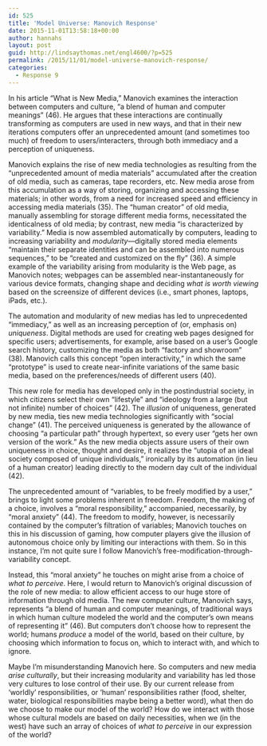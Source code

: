 ```yaml
---
id: 525
title: 'Model Universe: Manovich Response'
date: 2015-11-01T13:58:18+00:00
author: hannahs
layout: post
guid: http://lindsaythomas.net/engl4600/?p=525
permalink: /2015/11/01/model-universe-manovich-response/
categories:
  - Response 9
---
```

In his article “What is New Media,” Manovich examines the interaction between computers and culture, “a blend of human and computer meanings” (46). He argues that these interactions are continually transforming as computers are used in new ways, and that in their new iterations computers offer an unprecedented amount (and sometimes too much) of freedom to users/interacters, through both immediacy and a perception of uniqueness.

Manovich explains the rise of new media technologies as resulting from the “unprecedented amount of media materials” accumulated after the creation of old media, such as cameras, tape recorders, etc. New media arose from this accumulation as a way of storing, organizing and accessing these materials; in other words, from a need for increased speed and efficiency in accessing media materials (35). The “human creator” of old media, manually assembling for storage different media forms, necessitated the identicalness of old media; by contrast, new media “is characterized by variability.” Media is now assembled automatically by computers, leading to increasing variability and _modularity_—digitally stored media elements “maintain their separate identities and can be assembled into numerous sequences,” to be “created and customized on the fly” (36). A simple example of the variability arising from modularity is the Web page, as Manovich notes; webpages can be assembled near-instantaneously for various device formats, changing shape and deciding _what is worth viewing_ based on the screensize of different devices (i.e., smart phones, laptops, iPads, etc.).

The automation and modularity of new medias has led to unprecedented “immediacy,” as well as an increasing perception of (or, emphasis on) _uniqueness_. Digital methods are used for creating web pages designed for specific users; advertisements, for example, arise based on a user’s Google search history, customizing the media as both “factory and showroom” (38). Manovich calls this concept “open interactivity,” in which the same “prototype” is used to create near-infinite variations of the same basic media, based on the preferences/needs of different users (40).

This new role for media has developed only in the postindustrial society, in which citizens select their own “lifestyle” and “ideology from a large (but not infinite) number of choices” (42). The _illusion_ of uniqueness, generated by new media, ties new media technologies significantly with “social change” (41). The perceived uniqueness is generated by the allowance of choosing “a particular path” through hypertext, so every user “gets her own version of the work.” As the new media objects assure users of their own uniqueness in choice, thought and desire, it realizes the “utopia of an ideal society composed of unique individuals,” ironically by its automation (in lieu of a human creator) leading directly to the modern day cult of the individual (42).

The unprecedented amount of “variables, to be freely modified by a user,” brings to light some problems inherent in freedom. Freedom, the making of a choice, involves a “moral responsibility,” accompanied, necessarily, by “moral anxiety” (44). The freedom to modify, however, is necessarily contained by the computer’s filtration of variables; Manovich touches on this in his discussion of gaming, how computer players give the illusion of autonomous choice only by limiting our interactions with them. So in this instance, I’m not quite sure I follow Manovich’s free-modification-through-variability concept.

Instead, this “moral anxiety” he touches on might arise from a choice of _what to perceive_. Here, I would return to Manovich’s original discussion of the role of new media: to allow efficient access to our huge store of information through old media. The new computer culture, Manovich says, represents “a blend of human and computer meanings, of traditional ways in which human culture modeled the world and the computer’s own means of representing it” (46). But computers don’t choose how to represent the world; humans _produce_ a model of the world, based on their culture, by choosing which information to focus on, which to interact with, and which to ignore.

Maybe I’m misunderstanding Manovich here. So computers and new media _arise culturally_, but their increasing modularity and variability has led those very cultures to lose control of their use. By our current release from ‘worldly’ responsibilities, or ‘human’ responsibilities rather (food, shelter, water, biological responsibilities maybe being a better word), what then do we choose to make our model of the world? How do we interact with those whose cultural models are based on daily necessities, when we (in the west) have such an array of choices of _what to perceive_ in our expression of the world?